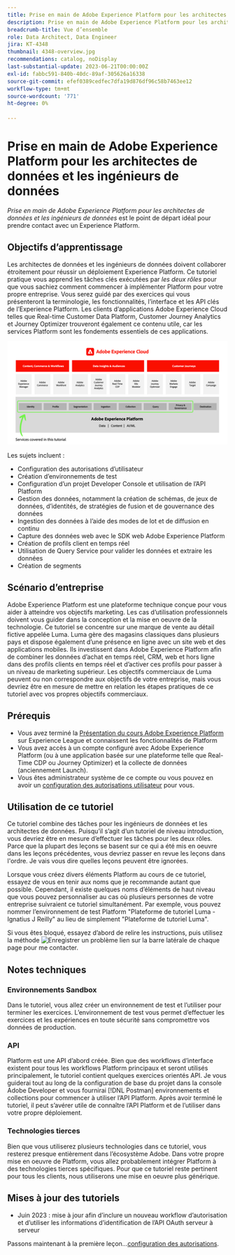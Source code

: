 ```yaml
---
title: Prise en main de Adobe Experience Platform pour les architectes de données et les ingénieurs de données
description: Prise en main de Adobe Experience Platform pour les architectes de données et les ingénieurs de données.
breadcrumb-title: Vue d’ensemble
role: Data Architect, Data Engineer
jira: KT-4348
thumbnail: 4348-overview.jpg
recommendations: catalog, noDisplay
last-substantial-update: 2023-06-21T00:00:00Z
exl-id: fabbc591-840b-40dc-89af-305626a16338
source-git-commit: efef0389cedfec7dfa19d876df96c58b7463ee12
workflow-type: tm+mt
source-wordcount: '771'
ht-degree: 0%

---
```


# Prise en main de Adobe Experience Platform pour les architectes de données et les ingénieurs de données

<!--5min-->

_Prise en main de Adobe Experience Platform pour les architectes de données et les ingénieurs de données_ est le point de départ idéal pour prendre contact avec un Experience Platform.


<!--How do we address ETL-->

## Objectifs d’apprentissage

Les architectes de données et les ingénieurs de données doivent collaborer étroitement pour réussir un déploiement Experience Platform. Ce tutoriel pratique vous apprend les tâches clés exécutées par _les deux rôles_ pour que vous sachiez comment commencer à implémenter Platform pour votre propre entreprise. Vous serez guidé par des exercices qui vous présenteront la terminologie, les fonctionnalités, l’interface et les API clés de l’Experience Platform. Les clients d’applications Adobe Experience Cloud telles que Real-time Customer Data Platform, Customer Journey Analytics et Journey Optimizer trouveront également ce contenu utile, car les services Platform sont les fondements essentiels de ces applications.

![Présentation de Adobe Experience Cloud présentant les services Platform couverts dans ce tutoriel : identité, profil, segmentation, ingestion, requête et gouvernance](assets/marketecture.png)

Les sujets incluent :

* Configuration des autorisations d’utilisateur
* Création d’environnements de test
* Configuration d’un projet Developer Console et utilisation de l’API Platform
* Gestion des données, notamment la création de schémas, de jeux de données, d’identités, de stratégies de fusion et de gouvernance des données
* Ingestion des données à l’aide des modes de lot et de diffusion en continu
* Capture des données web avec le SDK web Adobe Experience Platform
* Création de profils client en temps réel
* Utilisation de Query Service pour valider les données et extraire les données
* Création de segments

## Scénario d’entreprise

Adobe Experience Platform est une plateforme technique conçue pour vous aider à atteindre vos objectifs marketing. Les cas d’utilisation professionnels doivent vous guider dans la conception et la mise en oeuvre de la technologie. Ce tutoriel se concentre sur une marque de vente au détail fictive appelée Luma. Luma gère des magasins classiques dans plusieurs pays et dispose également d’une présence en ligne avec un site web et des applications mobiles. Ils investissent dans Adobe Experience Platform afin de combiner les données d’achat en temps réel, CRM, web et hors ligne dans des profils clients en temps réel et d’activer ces profils pour passer à un niveau de marketing supérieur. Les objectifs commerciaux de Luma peuvent ou non correspondre aux objectifs de votre entreprise, mais vous devriez être en mesure de mettre en relation les étapes pratiques de ce tutoriel avec vos propres objectifs commerciaux.

## Prérequis

* Vous avez terminé la [Présentation du cours Adobe Experience Platform](https://experienceleague.adobe.com/?recommended=ExperiencePlatform-U-1-2020.1&amp;lang=fr) sur Experience League et connaissent les fonctionnalités de Platform
* Vous avez accès à un compte configuré avec Adobe Experience Platform (ou à une application basée sur une plateforme telle que Real-Time CDP ou Journey Optimizer) et la collecte de données (anciennement Launch).
* Vous êtes administrateur système de ce compte ou vous pouvez en avoir un [configuration des autorisations utilisateur](configure-permissions.md) pour vous.

## Utilisation de ce tutoriel

Ce tutoriel combine des tâches pour les ingénieurs de données et les architectes de données. Puisqu’il s’agit d’un tutoriel de niveau introduction, vous devriez être en mesure d’effectuer les tâches pour les deux rôles. Parce que la plupart des leçons se basent sur ce qui a été mis en oeuvre dans les leçons précédentes, vous devriez passer en revue les leçons dans l&#39;ordre. Je vais vous dire quelles leçons peuvent être ignorées.

Lorsque vous créez divers éléments Platform au cours de ce tutoriel, essayez de vous en tenir aux noms que je recommande autant que possible. Cependant, il existe quelques noms d’éléments de haut niveau que vous pouvez personnaliser au cas où plusieurs personnes de votre entreprise suivraient ce tutoriel simultanément. Par exemple, vous pouvez nommer l’environnement de test Platform &quot;Plateforme de tutoriel Luma - Ignatius J Reilly&quot; au lieu de simplement &quot;Plateforme de tutoriel Luma&quot;.

Si vous êtes bloqué, essayez d’abord de relire les instructions, puis utilisez la méthode ![Enregistrer un problème](https://experienceleague.adobe.com/assets/img/feedback.svg) lien sur la barre latérale de chaque page pour me contacter.

## Notes techniques

### Environnements Sandbox

Dans le tutoriel, vous allez créer un environnement de test et l’utiliser pour terminer les exercices. L’environnement de test vous permet d’effectuer les exercices et les expériences en toute sécurité sans compromettre vos données de production.

### API

Platform est une API d’abord créée. Bien que des workflows d’interface existent pour tous les workflows Platform principaux et seront utilisés principalement, le tutoriel contient quelques exercices orientés API. Je vous guiderai tout au long de la configuration de base du projet dans la console Adobe Developer et vous fournirai [!DNL Postman] environnements et collections pour commencer à utiliser l’API Platform. Après avoir terminé le tutoriel, il peut s’avérer utile de connaître l’API Platform et de l’utiliser dans votre propre déploiement.

### Technologies tierces

Bien que vous utiliserez plusieurs technologies dans ce tutoriel, vous resterez presque entièrement dans l’écosystème Adobe. Dans votre propre mise en oeuvre de Platform, vous allez probablement intégrer Platform à des technologies tierces spécifiques. Pour que ce tutoriel reste pertinent pour tous les clients, nous utiliserons une mise en oeuvre plus générique.

## Mises à jour des tutoriels

* Juin 2023 : mise à jour afin d’inclure un nouveau workflow d’autorisation et d’utiliser les informations d’identification de l’API OAuth serveur à serveur


Passons maintenant à la première leçon...[configuration des autorisations](configure-permissions.md).
